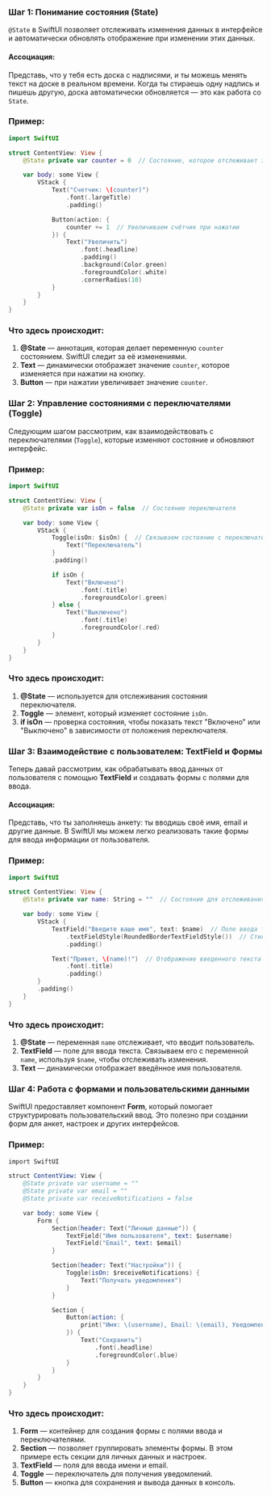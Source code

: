 ### Шаг 1: Понимание состояния (State)

`@State` в SwiftUI позволяет отслеживать изменения данных в интерфейсе и автоматически обновлять отображение при изменении этих данных.

#### Ассоциация:

Представь, что у тебя есть доска с надписями, и ты можешь менять текст на доске в реальном времени. Когда ты стираешь одну надпись и пишешь другую, доска автоматически обновляется — это как работа со `State`.

### Пример:

```swift
import SwiftUI

struct ContentView: View {
    @State private var counter = 0  // Состояние, которое отслеживает значение счётчика

    var body: some View {
        VStack {
            Text("Счетчик: \(counter)")
                .font(.largeTitle)
                .padding()

            Button(action: {
                counter += 1  // Увеличиваем счётчик при нажатии
            }) {
                Text("Увеличить")
                    .font(.headline)
                    .padding()
                    .background(Color.green)
                    .foregroundColor(.white)
                    .cornerRadius(10)
            }
        }
    }
}
```

### Что здесь происходит:

1. **@State** — аннотация, которая делает переменную `counter` состоянием. SwiftUI следит за её изменениями.
2. **Text** — динамически отображает значение `counter`, которое изменяется при нажатии на кнопку.
3. **Button** — при нажатии увеличивает значение `counter`.

### Шаг 2: Управление состояниями с переключателями (Toggle)

Следующим шагом рассмотрим, как взаимодействовать с переключателями (`Toggle`), которые изменяют состояние и обновляют интерфейс.

### Пример:

```swift
import SwiftUI

struct ContentView: View {
    @State private var isOn = false  // Состояние переключателя

    var body: some View {
        VStack {
            Toggle(isOn: $isOn) {  // Связываем состояние с переключателем
                Text("Переключатель")
            }
            .padding()

            if isOn {
                Text("Включено")
                    .font(.title)
                    .foregroundColor(.green)
            } else {
                Text("Выключено")
                    .font(.title)
                    .foregroundColor(.red)
            }
        }
    }
}
```

### Что здесь происходит:

1. **@State** — используется для отслеживания состояния переключателя.
2. **Toggle** — элемент, который изменяет состояние `isOn`.
3. **if isOn** — проверка состояния, чтобы показать текст "Включено" или "Выключено" в зависимости от положения переключателя.

### Шаг 3: Взаимодействие с пользователем: TextField и Формы

Теперь давай рассмотрим, как обрабатывать ввод данных от пользователя с помощью **TextField** и создавать формы с полями для ввода.

#### Ассоциация:

Представь, что ты заполняешь анкету: ты вводишь своё имя, email и другие данные. В SwiftUI мы можем легко реализовать такие формы для ввода информации от пользователя.

### Пример:

```swift
import SwiftUI

struct ContentView: View {
    @State private var name: String = ""  // Состояние для отслеживания введенного текста

    var body: some View {
        VStack {
            TextField("Введите ваше имя", text: $name)  // Поле ввода текста
                .textFieldStyle(RoundedBorderTextFieldStyle())  // Стиль поля
                .padding()

            Text("Привет, \(name)!")  // Отображение введенного текста
                .font(.title)
                .padding()
        }
        .padding()
    }
}
```

### Что здесь происходит:

1. **@State** — переменная `name` отслеживает, что вводит пользователь.
2. **TextField** — поле для ввода текста. Связываем его с переменной `name`, используя `$name`, чтобы отслеживать изменения.
3. **Text** — динамически отображает введённое имя пользователя.

### Шаг 4: Работа с формами и пользовательскими данными

SwiftUI предоставляет компонент **Form**, который помогает структурировать пользовательский ввод. Это полезно при создании форм для анкет, настроек и других интерфейсов.

### Пример:

```s
import SwiftUI

struct ContentView: View {
    @State private var username = ""
    @State private var email = ""
    @State private var receiveNotifications = false

    var body: some View {
        Form {
            Section(header: Text("Личные данные")) {
                TextField("Имя пользователя", text: $username)
                TextField("Email", text: $email)
            }

            Section(header: Text("Настройки")) {
                Toggle(isOn: $receiveNotifications) {
                    Text("Получать уведомления")
                }
            }

            Section {
                Button(action: {
                    print("Имя: \(username), Email: \(email), Уведомления: \(receiveNotifications)")
                }) {
                    Text("Сохранить")
                        .font(.headline)
                        .foregroundColor(.blue)
                }
            }
        }
    }
}
```
### Что здесь происходит:

1. **Form** — контейнер для создания формы с полями ввода и переключателями.
2. **Section** — позволяет группировать элементы формы. В этом примере есть секции для личных данных и настроек.
3. **TextField** — поля для ввода имени и email.
4. **Toggle** — переключатель для получения уведомлений.
5. **Button** — кнопка для сохранения и вывода данных в консоль.